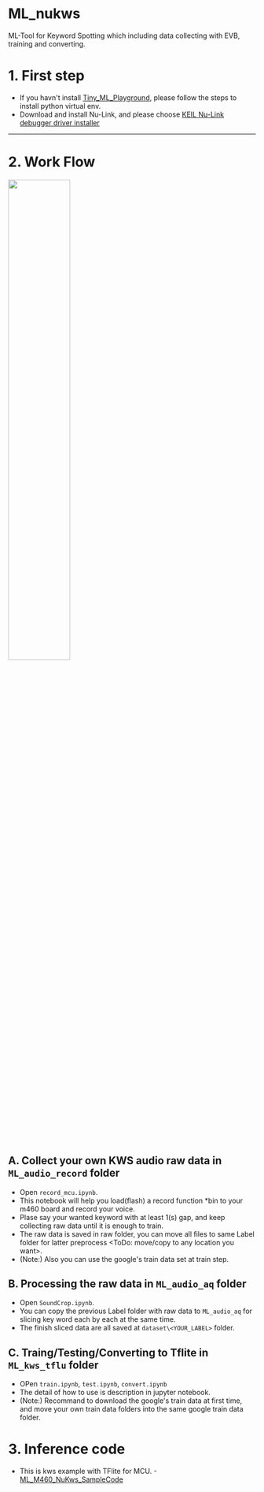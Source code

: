 # ML_nukws
ML-Tool for Keyword Spotting which including data collecting with EVB, training and converting.

# 1. First step
- If you havn't install [Tiny_ML_Playground](https://github.com/MaxCYCHEN/Tiny_ML_Playground), please follow the steps to install python virtual env.
- Download and install Nu-Link, and please choose [KEIL Nu-Link debugger driver installer](https://github.com/OpenNuvoton/Nuvoton_Tools)
---
# 2. Work Flow
 <img src="https://user-images.githubusercontent.com/105192502/202999518-7d4a6384-6cef-4901-b948-b1117baa7bdd.png" width="50%">

## A. Collect your own KWS audio raw data in `ML_audio_record` folder
- Open `record_mcu.ipynb`.
- This notebook will help you load(flash) a record function *bin to your m460 board and record your voice.
- Plase say your wanted keyword with at least 1(s) gap, and keep collecting raw data until it is enough to train.
- The raw data is saved in raw folder, you can move all files to same Label folder for latter preprocess <ToDo: move/copy to any location you want>.
- (Note:) Also you can use the google's train data set at train step.

## B. Processing the raw data in `ML_audio_aq` folder
- Open `SoundCrop.ipynb`.
- You can copy the previous Label folder with raw data to `ML_audio_aq` for slicing key word each by each at the same time.
- The finish sliced data are all saved at `dataset\<YOUR_LABEL>` folder.

## C. Traing/Testing/Converting to Tflite in `ML_kws_tflu` folder
- OPen `train.ipynb`, `test.ipynb`, `convert.ipynb`
- The detail of how to use is description in jupyter notebook.
- (Note:) Recommand to download the google's train data at first time, and move your own train data folders into the same google train data folder.

# 3. Inference code
- This is kws example with TFlite for MCU.
-[ML_M460_NuKws_SampleCode](https://github.com/OpenNuvoton/ML_M460_NuKws_SampleCode) 

 
